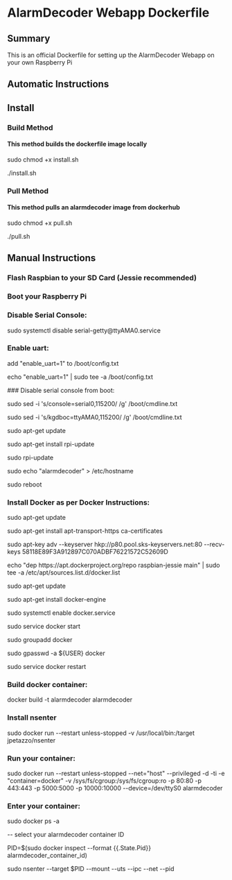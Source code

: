 # AlarmDecoder Webapp Dockerfile

## Summary
This is an official Dockerfile for setting up the AlarmDecoder Webapp on your own Raspberry Pi

## Automatic Instructions

## Install

### Build Method

#### This method builds the dockerfile image locally

<p>sudo chmod +x install.sh</p>

<p>./install.sh</p>

### Pull Method

#### This method pulls an alarmdecoder image from dockerhub

<p>sudo chmod +x pull.sh</p>

<p>./pull.sh</p>


## Manual Instructions

### Flash Raspbian to your SD Card (Jessie recommended)

### Boot your Raspberry Pi

### Disable Serial Console: 

<p>sudo systemctl disable serial-getty@ttyAMA0.service</p>

### Enable uart: 

<p>add "enable_uart=1" to /boot/config.txt</p>
<p>echo "enable_uart=1" | sudo tee -a /boot/config.txt</p>
### Disable serial console from boot:  

<p>sudo sed -i 's/console=serial0,115200/ /g' /boot/cmdline.txt</p>

<p>sudo sed -i 's/kgdboc=ttyAMA0,115200/ /g' /boot/cmdline.txt</p>

<p>sudo apt-get update</p>

<p>sudo apt-get install rpi-update</p>

<p>sudo rpi-update</p>

<p>sudo echo "alarmdecoder" > /etc/hostname</p>

<p>sudo reboot</p>

### Install Docker as per Docker Instructions:

<p>sudo apt-get update</p>

<p>sudo apt-get install apt-transport-https ca-certificates</p>

<p>sudo apt-key adv --keyserver hkp://p80.pool.sks-keyservers.net:80 --recv-keys 58118E89F3A912897C070ADBF76221572C52609D</p>

<p>echo "dep https://apt.dockerproject.org/repo raspbian-jessie main" | sudo tee -a /etc/apt/sources.list.d/docker.list</p>

<p>sudo apt-get update</p>

<p>sudo apt-get install docker-engine</p>

<p>sudo systemctl enable docker.service</p>

<p>sudo service docker start</p>

<p>sudo groupadd docker</p>

<p>sudo gpasswd -a ${USER} docker</p>

<p>sudo service docker restart</p>

### Build docker container: 

<p>docker build -t alarmdecoder alarmdecoder</p>

### Install nsenter

<p>sudo docker run --restart unless-stopped -v /usr/local/bin:/target jpetazzo/nsenter

### Run your container: 

<p>sudo docker run --restart unless-stopped --net="host" --privileged -d -ti -e "container=docker" -v /sys/fs/cgroup:/sys/fs/cgroup:ro -p 80:80 -p 443:443 -p 5000:5000 -p 10000:10000 --device=/dev/ttyS0 alarmdecoder</p>

### Enter your container:

<p>sudo docker ps -a</p> -- select your alarmdecoder container ID

<p>PID=$(sudo docker inspect --format {{.State.Pid}} alarmdecoder_container_id)</p>

<p>sudo nsenter --target $PID --mount --uts --ipc --net --pid</p>

